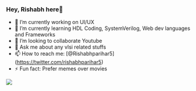 ### Hey, Rishabh here👋

- 🔭 I’m currently working on UI/UX
- 🌱 I’m currently learning HDL Coding, SystemVerilog, Web dev languages and Frameworks
- 👯 I’m looking to collaborate Youtube
- 💬 Ask me about any vlsi related stuffs
- 📫 How to reach me: [@Rishabhparihar5] (https://twitter.com/rishabhparihar5)
- ⚡ Fun fact: Prefer memes over movies
 <img src = "https://github-readme-stats.vercel.app/api?username=rishabhparihar99&&show_icons=true&title_color=ffffff&icon_color=bb2acf&text_color=daf7dc&bg_color=113456">
